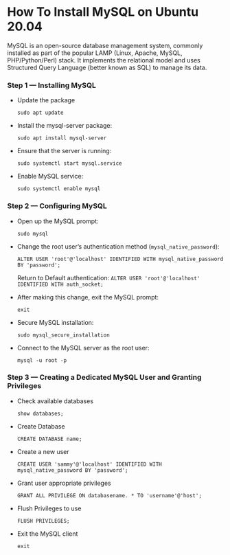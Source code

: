 # How To Install MySQL on Ubuntu 20.04

MySQL is an open-source database management system, commonly installed as part of the popular LAMP (Linux, Apache, MySQL, PHP/Python/Perl) stack. It implements the relational model and uses Structured Query Language (better known as SQL) to manage its data.

### Step 1 — Installing MySQL

* Update the package
  ```
  sudo apt update
  ```
* Install the mysql-server package:
  ```
  sudo apt install mysql-server
  ```
* Ensure that the server is running:
  ```
  sudo systemctl start mysql.service
  ```
* Enable MySQL service:
  ```
  sudo systemctl enable mysql
  ```
  
### Step 2 — Configuring MySQL

* Open up the MySQL prompt:
  ```
  sudo mysql
  ```
* Change the root user’s authentication method (`mysql_native_password`):
  ```
  ALTER USER 'root'@'localhost' IDENTIFIED WITH mysql_native_password BY 'password';
  ```
  Return to Default authentication: `ALTER USER 'root'@'localhost' IDENTIFIED WITH auth_socket;`

* After making this change, exit the MySQL prompt:
  ```
  exit
  ```
* Secure MySQL installation:
  ```
  sudo mysql_secure_installation
  ```
* Connect to the MySQL server as the root user:
  ```
  mysql -u root -p
  ```

### Step 3 — Creating a Dedicated MySQL User and Granting Privileges

* Check available databases
  ```
  show databases;
  ```
* Create Database
  ```
  CREATE DATABASE name;
  ```
* Create a new user
  ```
  CREATE USER 'sammy'@'localhost' IDENTIFIED WITH mysql_native_password BY 'password';
  ```
* Grant user appropriate privileges
  ```
  GRANT ALL PRIVILEGE ON databasename. * TO 'username'@'host';
  ```
* Flush Privileges to use
  ```
  FLUSH PRIVILEGES;
  ```
* Exit the MySQL client
  ```
  exit
  ```
  
